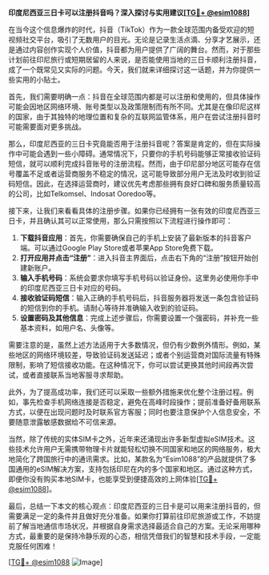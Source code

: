 **印度尼西亚三日卡可以注册抖音吗？深入探讨与实用建议[[TG💪+ @esim1088](https://t.me/s/esim1088)]**

在当今这个信息爆炸的时代，抖音（TikTok）作为一款全球范围内备受欢迎的短视频社交平台，吸引了无数用户的目光。无论是记录生活点滴、分享才艺展示，还是通过内容创作实现个人价值，抖音都为用户提供了广阔的舞台。然而，对于那些计划前往印尼旅行或短期居留的人来说，是否能使用当地的三日卡顺利注册抖音，成了一个既常见又实际的问题。今天，我们就来详细探讨这一话题，并为你提供一些实用的小贴士。

首先，我们需要明确一点：抖音在全球范围内都是可以注册和使用的，但具体操作可能会因地区网络环境、账号类型以及政策限制而有所不同。尤其是在像印尼这样的国家，由于其独特的地理位置和复杂的互联网监管体系，用户在尝试注册抖音时可能需要面对更多挑战。

那么，印度尼西亚的三日卡究竟能否用于注册抖音呢？答案是肯定的，但在实际操作中可能会遇到一些小障碍。通常情况下，只要你的手机号码能够正常接收验证码短信，就可以顺利完成抖音账号的注册流程。然而，由于印尼部分地区可能存在信号覆盖不足或者运营商服务不稳定的情况，这可能导致部分用户无法及时收到验证码短信。因此，在选择运营商时，建议优先考虑那些拥有良好口碑和服务质量较高的公司，比如Telkomsel、Indosat Ooredoo等。

接下来，让我们来看看具体的注册步骤。如果你已经拥有一张有效的印度尼西亚三日卡，并且确认其可以正常使用，那么只需按照以下流程进行操作即可：

1. **下载抖音应用**：首先，你需要确保自己的手机上安装了最新版本的抖音客户端。可以通过Google Play Store或者苹果App Store免费下载。
2. **打开应用并点击“注册”**：进入抖音主界面后，点击右下角的“注册”按钮开始创建新账户。
3. **输入手机号码**：系统会要求你填写手机号码以验证身份。这里务必使用你手中的印度尼西亚三日卡对应的号码。
4. **接收验证码短信**：输入正确的手机号码后，抖音服务器将发送一条包含验证码的短信到你的手机。请耐心等待并准确输入收到的验证码。
5. **设置密码及其他信息**：完成上述步骤后，你需要设置一个强密码，并补充一些基本资料，如用户名、头像等。

需要注意的是，虽然上述方法适用于大多数情况，但仍有少数例外情形。例如，某些地区的网络环境较差，导致验证码发送延迟；或者个别运营商对国际流量有特殊限制，影响了短信接收功能。在这种情况下，你可以尝试更换其他时间段再次尝试，或者直接联系当地客服寻求帮助。

此外，为了提高成功率，我们还可以采取一些额外措施来优化整个注册过程。例如，事先检查手机网络连接是否稳定，避免在高峰时段操作；提前准备好备用联系方式，以便在出现问题时及时联系官方客服；同时也要注意保护个人信息安全，不要随意泄露敏感数据给不可信来源。

当然，除了传统的实体SIM卡之外，近年来还涌现出许多新型虚拟eSIM技术。这些技术允许用户无需携带物理卡片就能轻松切换不同国家和地区的网络服务，极大地简化了跨国旅行中的通讯需求。比如，某款名为“Esim1088”的产品就提供了多国通用的eSIM解决方案，支持包括印尼在内的多个国家和地区。通过这种方式，即便你没有购买本地SIM卡，也能享受到便捷高效的上网体验[[TG💪+ @esim1088](https://t.me/s/esim1088)]。

最后，总结一下本文的核心观点：印度尼西亚的三日卡是可以用来注册抖音的，但需要满足一定的条件并且做好充分准备。如果你打算前往印尼旅游或工作，不妨提前了解当地通信市场状况，并根据自身需求选择最适合自己的方案。无论采用哪种方式，最重要的是保持冷静乐观的心态，相信凭借我们的智慧和技术手段，一定能克服任何困难！

[[TG💪+ @esim1088](https://t.me/s/esim1088) ![Image](https://i.postimg.cc/4NQfJmqS/Snipaste-2025-05-13-00-14-12.png)]